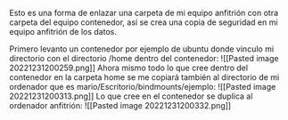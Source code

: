 Esto es una forma de enlazar una carpeta de mi equipo anfitrión con otra carpeta del equipo contenedor, así se crea una copia de seguridad en mi equipo anfitrión de los datos.

Primero levanto un contenedor por ejemplo de ubuntu donde vinculo mi directorio con el directorio /home dentro del contenedor:
![[Pasted image 20221231200259.png]]
Ahora mismo todo lo que cree dentro del contenedor en la carpeta home se me copiará también al directorio de mi ordenador que es mario/Escritorio/bindmounts/ejemplo:
![[Pasted image 20221231200313.png]]
Lo que cree en el contenedor se duplica al ordenador anfitrión:
![[Pasted image 20221231200332.png]]
